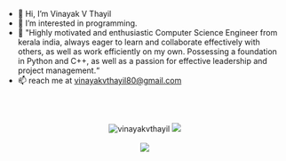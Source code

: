 - 👋 Hi, I’m Vinayak V Thayil
- 👀 I’m interested in programming.
- 🌱 "Highly motivated and enthusiastic Computer Science Engineer from kerala india, always eager to learn and collaborate effectively with others, as well as work efficiently 
      on my own. Possessing a foundation in Python and C++, as well as a passion for effective leadership and project management.“
- 📫 reach me at vinayakvthayil80@gmail.com
<br/>
<br/>
<p align="center">
    <img src="https://github-readme-stats.vercel.app/api?username=vinayakvthayil&show_icons=true&locale=en&theme=radical" alt="vinayakvthayil" />
    <img src="https://streak-stats.demolab.com?user=vinayakvthayil&theme=radical&date_format=j%20M%5B%20Y%5D" /><br><br>
    <img src = "https://github-readme-stats.vercel.app/api/top-langs/?username=vinayakvthayil&layout=compact&theme=radical"><br><br>
</p>
